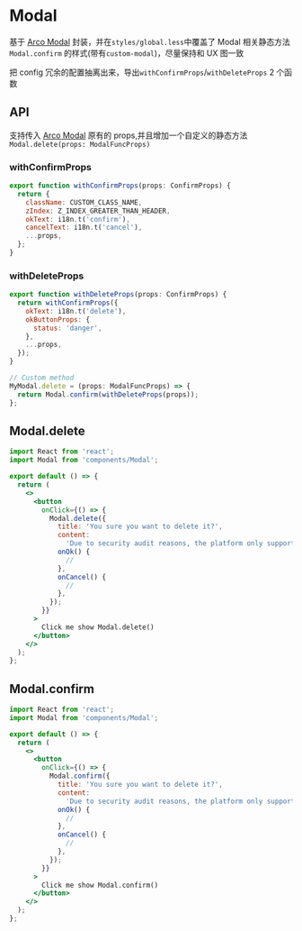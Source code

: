 # Modal

基于 [Arco Modal](https://arco.design/react/components/modal#api) 封装，并在`styles/global.less`中覆盖了 Modal 相关静态方法`Modal.confirm` 的样式(带有`custom-modal`)，尽量保持和 UX 图一致

把 config 冗余的配置抽离出来，导出`withConfirmProps`/`withDeleteProps` 2 个函数

## API

支持传入 [Arco Modal](https://arco.design/react/components/modal#api) 原有的 props,并且增加一个自定义的静态方法`Modal.delete(props: ModalFuncProps)`

### withConfirmProps

```jsx | pure
export function withConfirmProps(props: ConfirmProps) {
  return {
    className: CUSTOM_CLASS_NAME,
    zIndex: Z_INDEX_GREATER_THAN_HEADER,
    okText: i18n.t('confirm'),
    cancelText: i18n.t('cancel'),
    ...props,
  };
}
```

### withDeleteProps

```jsx | pure
export function withDeleteProps(props: ConfirmProps) {
  return withConfirmProps({
    okText: i18n.t('delete'),
    okButtonProps: {
      status: 'danger',
    },
    ...props,
  });
}
```

```jsx | pure
// Custom method
MyModal.delete = (props: ModalFuncProps) => {
  return Modal.confirm(withDeleteProps(props));
};
```

## Modal.delete

```jsx
import React from 'react';
import Modal from 'components/Modal';

export default () => {
  return (
    <>
      <button
        onClick={() => {
          Modal.delete({
            title: 'You sure you want to delete it?',
            content:
              'Due to security audit reasons, the platform only supports cleaning up the event records 6 months ago',
            onOk() {
              //
            },
            onCancel() {
              //
            },
          });
        }}
      >
        Click me show Modal.delete()
      </button>
    </>
  );
};
```

## Modal.confirm

```jsx
import React from 'react';
import Modal from 'components/Modal';

export default () => {
  return (
    <>
      <button
        onClick={() => {
          Modal.confirm({
            title: 'You sure you want to delete it?',
            content:
              'Due to security audit reasons, the platform only supports cleaning up the event records 6 months ago',
            onOk() {
              //
            },
            onCancel() {
              //
            },
          });
        }}
      >
        Click me show Modal.confirm()
      </button>
    </>
  );
};
```

